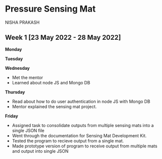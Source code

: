 # Pressure Sensing Mat
NISHA PRAKASH

## Week 1 [23 May 2022 - 28 May 2022]
**Monday**

**Tuesday**

**Wednesday**
- Met the mentor
- Learned about node JS and Mongo DB

**Thursday**
- Read about how to do user authentication in node JS with Mongo DB
- Mentor explained the sensing mat project.

**Friday**
- Assigned task to consolidate outputs from multiple sensing mats into a single JSON file
- Went through the documentation for Sensing Mat Development Kit.
- Tested the program to recieve output from a single mat.
- Made prototype version of program to receive output from multiple mats and output into single JSON

